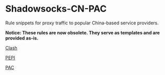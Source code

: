 # Shadowsocks-CN-PAC

Rule snippets for proxy traffic to popular China-based service providers.

**Notice: These rules are now obsolete. They serve as templates and are provided as-is.**

[Clash](https://raw.githubusercontent.com/oosalt/Shadowsocks-Back-China-PAC/master/BackCN-Clash.yaml)

[PEPI](https://raw.githubusercontent.com/oosalt/Shadowsocks-Back-China-PAC/master/BackCN-PEPI.txt)

[PAC](https://raw.githubusercontent.com/oosalt/Shadowsocks-Back-China-PAC/master/BackCN-PAC.js)
